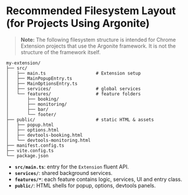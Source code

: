 
# Recommended Filesystem Layout (for Projects Using Argonite)

> **Note:** The following filesystem structure is intended for Chrome Extension projects that use the Argonite framework. It is not the structure of the framework itself.

```
my-extension/
├── src/
│   ├── main.ts                   # Extension setup
│   ├── MainPopupEntry.ts
│   ├── MainOptionsEntry.ts
│   ├── services/                 # global services
│   └── features/                 # feature folders
│       ├── booking/
│       ├── monitoring/
│       ├── bar/
│       └── footer/
├── public/                       # static HTML & assets
│   ├── popup.html
│   ├── options.html
│   ├── devtools-booking.html
│   └── devtools-monitoring.html
├── manifest.config.ts
├── vite.config.ts
└── package.json
```

- **`src/main.ts`**: entry for the `Extension` fluent API.  
- **`services/`**: shared background services.  
- **`features/*`**: each feature contains logic, services, UI and entry class.  
- **`public/`**: HTML shells for popup, options, devtools panels.